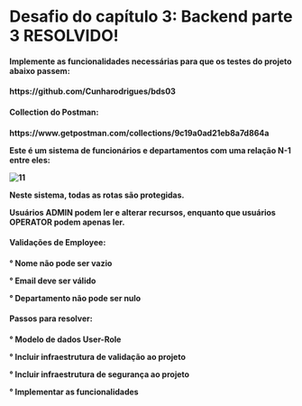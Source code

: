 # Desafio do capítulo 3: Backend parte 3 RESOLVIDO!
<h4> Implemente as funcionalidades necessárias para que os testes do projeto abaixo passem:<h4>

<p>https://github.com/Cunharodrigues/bds03</p>

<h4>Collection do Postman:<h4>
<p>https://www.getpostman.com/collections/9c19a0ad21eb8a7d864a</p>
  
Este é um sistema de funcionários e departamentos com uma relação N-1 entre eles:

![11](https://user-images.githubusercontent.com/30321724/143934503-b3c4d1fe-232c-48f9-b850-d44acaf96908.PNG)

<p>Neste sistema, todas as rotas são protegidas.<p>
<p>Usuários ADMIN podem ler e alterar recursos, enquanto que usuários OPERATOR podem apenas ler.<p>

<h4>Validações de Employee:<h4>
<p> ° Nome não pode ser vazio</p>
<p> ° Email deve ser válido</p>
<p> ° Departamento não pode ser nulo</p>

<h4>Passos para resolver:<h4>
<p> ° Modelo de dados User-Role</p>
<p> ° Incluir infraestrutura de validação ao projeto</p>
<p> ° Incluir infraestrutura de segurança ao projeto</p>
<p> ° Implementar as funcionalidades</p>
